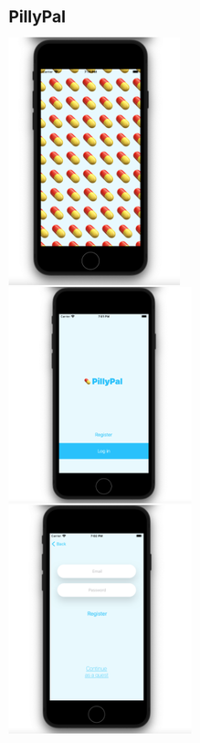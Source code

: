 # PillyPal

<p float="left">
<img src="https://github.com/AhmedAlazaizeh/PillyPal/blob/2e0a958ea88d5b4f3b5c591c691ebdaae5c12069/Screenshots/image-002.png" width="300">
<img src="https://github.com/AhmedAlazaizeh/PillyPal/blob/2e0a958ea88d5b4f3b5c591c691ebdaae5c12069/Screenshots/image-003.png" width="320">
<img src="https://github.com/AhmedAlazaizeh/PillyPal/blob/2e0a958ea88d5b4f3b5c591c691ebdaae5c12069/Screenshots/image-010.png" width="320">

</p>
